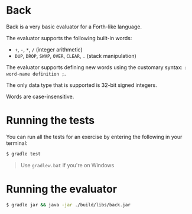 # Back

Back is a very basic evaluator for a Forth-like language.

The evaluator supports the following built-in words:

- `+`, `-`, `*`, `/` (integer arithmetic)
- `DUP`, `DROP`, `SWAP`, `OVER`, `CLEAR`, `.` (stack manipulation)

The evaluator supports defining new words using the
customary syntax: `: word-name definition ;`.

The only data type that is supported is 32-bit signed integers.

Words are case-insensitive.

# Running the tests

You can run all the tests for an exercise by entering the following in your
terminal:

```sh
$ gradle test
```

> Use `gradlew.bat` if you're on Windows

# Running the evaluator

```sh
$ gradle jar && java -jar ./build/libs/back.jar
```